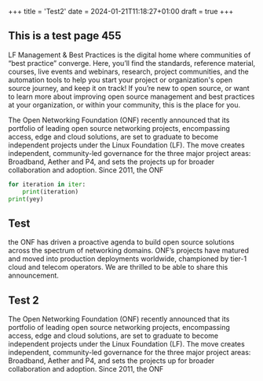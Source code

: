 +++
title = 'Test2'
date = 2024-01-21T11:18:27+01:00
draft = true
+++

## This is a test page 455

LF Management & Best Practices is the digital home where communities of “best practice” converge. Here, you’ll find the standards, reference material, courses, live events and webinars, research, project communities, and the automation tools to help you start your project or organization's open source journey, and keep it on track! If you’re new to open source, or want to learn more about improving open source management and best practices at your organization, or within your community, this is the place for you.

The Open Networking Foundation (ONF) recently announced that its portfolio of leading open source networking projects, encompassing access, edge and cloud solutions, are set to graduate to become independent projects under the Linux Foundation (LF). The move creates independent, community-led governance for the three major project areas: Broadband, Aether and P4, and sets the projects up for broader collaboration and adoption. Since 2011, the ONF

```Python
for iteration in iter:
    print(iteration)
print(yey)
```

## Test
the ONF has driven a proactive agenda to build open source solutions across the spectrum of networking domains. ONF’s projects have matured and moved into production deployments worldwide, championed by tier-1 cloud and telecom operators. We are thrilled to be able to share this announcement.

## Test 2 

The Open Networking Foundation (ONF) recently announced that its portfolio of leading open source networking projects, encompassing access, edge and cloud solutions, are set to graduate to become independent projects under the Linux Foundation (LF). The move creates independent, community-led governance for the three major project areas: Broadband, Aether and P4, and sets the projects up for broader collaboration and adoption. Since 2011, the ONF